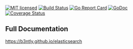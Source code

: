 [![MIT licensed](https://img.shields.io/badge/license-MIT-blue.svg)](https://raw.githubusercontent.com/b3ntly/elasticsearch/master/LICENSE.txt) 
[![Build Status](https://travis-ci.org/b3ntly/elasticsearch.svg?branch=master)](https://travis-ci.org/b3ntly/elasticsearch)
[![Go Report Card](https://goreportcard.com/badge/github.com/b3ntly/elasticsearch)](https://goreportcard.com/report/github.com/b3ntly/elasticsearch)
[![GoDoc](https://godoc.org/github.com/b3ntly/elasticsearch?status.svg)](https://godoc.org/github.com/b3ntly/elasticsearch)
[![Coverage Status](https://coveralls.io/repos/github/b3ntly/elasticsearch/badge.svg?branch=master)](https://coveralls.io/github/b3ntly/elasticsearch?branch=master?q=1) 

## Full Documentation

https://b3ntly.github.io/elasticsearch